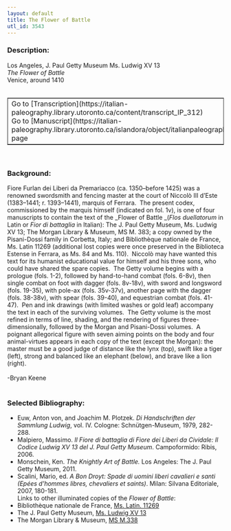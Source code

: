 ```yaml
---
layout: default
title: The Flower of Battle
utl_id: 3543
---
```


### Description:

Los Angeles, J. Paul Getty Museum Ms. Ludwig XV 13<br>
_The Flower of Battle_<br>
Venice, around 1410<br>
 <br>
<table border=""0.5"" cellpadding=""1"" cellspacing=""1"" style=""width: 200px; background-color:#F8F8F8;""><tbody><tr><td>Go to [Transcription](https://italian-paleography.library.utoronto.ca/content/transcript_IP_312)<br>
Go to [Manuscript](https://italian-paleography.library.utoronto.ca/islandora/object/italianpaleography%3AIP_312) page</td></tr></tbody></table> <br>


### Background:

Fiore Furlan dei Liberi da Premariacco (ca. 1350–before 1425) was a renowned swordsmith and fencing master at the court of Niccolò III d’Este (1383–1441; r. 1393–1441), marquis of Ferrara.  The present codex, commissioned by the marquis himself (indicated on fol. 1v), is one of four manuscripts to contain the text of the _Flower of Battle _(_Flos duellatorum_ in Latin or _Fior di battaglia_ in Italian): The J. Paul Getty Museum, Ms. Ludwig XV 13; The Morgan Library & Museum, MS M. 383; a copy owned by the Pisani-Dossi family in Corbetta, Italy; and Bibliothèque nationale de France, Ms. Latin 11269 (additional lost copies were once preserved in the Biblioteca Estense in Ferrara, as Ms. 84 and Ms. 110).  Niccolò may have wanted this text for its humanist educational value for himself and his three sons, who could have shared the spare copies.  The Getty volume begins with a prologue (fols. 1-2), followed by hand-to-hand combat (fols. 6-8v), then single combat on foot with dagger (fols. 8v-18v), with sword and longsword (fols. 19-35), with pole-ax (fols. 35v-37v), another page with the dagger (fols. 38-38v), with spear (fols. 39-40), and equestrian combat (fols. 41-47).  Pen and ink drawings (with limited washes or gold leaf) accompany the text in each of the surviving volumes.  The Getty volume is the most refined in terms of line, shading, and the rendering of figures three-dimensionally, followed by the Morgan and Pisani-Dossi volumes.  A poignant allegorical figure with seven aiming points on the body and four animal-virtues appears in each copy of the text (except the Morgan): the master must be a good judge of distance like the lynx (top), swift like a tiger (left), strong and balanced like an elephant (below), and brave like a lion (right).<br><br>
-Bryan Keene<br>
 <br>


### Selected Bibliography:

- Euw, Anton von, and Joachim M. Plotzek. _Di Handschriften der Sammlung Ludwig_, vol. IV. Cologne: Schnütgen-Museum, 1979, 282-288.<br>
- Malpiero, Massimo. _Il Fiore di battaglia di Fiore dei Liberi da Cividale: Il Codice Ludwig XV 13 del J. Paul Getty Museum_. Campoformido: Ribis, 2006.<br>
- Monschein, Ken. _The Knightly Art of Battle._ Los Angeles: The J. Paul Getty Museum, 2011.<br>
- Scalini, Mario, ed. _A Bon Droyt: Spade di uomini liberi cavalieri e santi (Epées d’hommes libres, chevaliers et saints)_. Milan: Silvana Editoriale, 2007, 180-181.<br>
Links to other illuminated copies of the _Flower of Battle_:<br>
- Bibliothèque nationale de France, [Ms. Latin. 11269](https://gallica.bnf.fr/ark:/12148/btv1b8514426f.r=Ms.%20latin%2011269?rk=21459;2)<br>
- The J. Paul Getty Museum, [Ms. Ludwig XV 13](http://www.getty.edu/art/collection/objects/1443/unknown-fiore-furlan-dei-liberi-da-premariacco-il-fior-di-battaglia-italian-about-1410/)<br>
- The Morgan Library & Museum, [MS M.338](https://www.themorgan.org/manuscript/77302)<br>
 <br>
